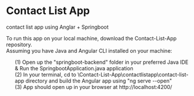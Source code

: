 # Contact List App
 contact list app using Anglar + Springboot

To run this app on your local machine, download the Contact-List-App repository. 
<br>Assuming you have Java and Angular CLI installed on your machine:
<ul>(1) Open up the "springboot-backend" folder in your preferred Java IDE & Run the SpringbootApplication.java application
<br>(2) In your terminal, cd to \Contact-List-App\contactlistapp\contact-list-app directory and build the Angular app using "ng serve --open"
<br>(3) App should open up in your browser at http://localhost:4200/
